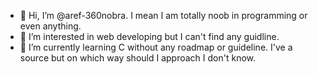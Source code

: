 - 👋 Hi, I’m @aref-360nobra.  I mean I am totally noob in programming or even anything.
- 👀 I’m interested in web developing but I can't find any guidline.
- 🌱 I’m currently learning C without any roadmap or guideline. I've a source but on which way should I approach I don't know.
